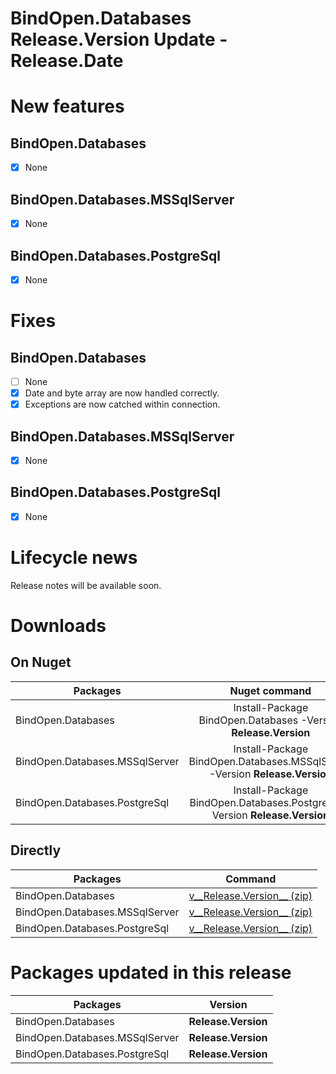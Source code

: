 BindOpen.Databases __Release.Version__ Update - __Release.Date__
====

# New features

## BindOpen.Databases

- [X] None

## BindOpen.Databases.MSSqlServer

- [X] None

## BindOpen.Databases.PostgreSql

- [X] None


# Fixes

## BindOpen.Databases

- [ ] None
- [X] Date and byte array are now handled correctly.
- [X] Exceptions are now catched within connection.

## BindOpen.Databases.MSSqlServer

- [X] None

## BindOpen.Databases.PostgreSql

- [X] None


# Lifecycle news

Release notes will be available soon.


# Downloads

## On Nuget

| Packages                       |                                  Nuget command                               |
|--------------------------------|:----------------------------------------------------------------------------:|
| BindOpen.Databases             | Install-Package BindOpen.Databases -Version __Release.Version__              |
| BindOpen.Databases.MSSqlServer | Install-Package BindOpen.Databases.MSSqlServer -Version __Release.Version__  |
| BindOpen.Databases.PostgreSql  | Install-Package BindOpen.Databases.PostgreSql -Version __Release.Version__   |

## Directly

| Packages                       |                                                                             Command                                                                                |
|--------------------------------|:------------------------------------------------------------------------------------------------------------------------------------------------------------------:|
| BindOpen.Databases             | [v__Release.Version__ (zip)](https://storage.bindopen.org/pgrkhpym/releases/bindopen.databases/BindOpen.Databases-__Release.Version__.zip)                         |
| BindOpen.Databases.MSSqlServer | [v__Release.Version__ (zip)](https://storage.bindopen.org/pgrkhpym/releases/bindopen.databases.mssqlserver/BindOpen.Databases.MSSqlServer-__Release.Version__.zip) |
| BindOpen.Databases.PostgreSql  | [v__Release.Version__ (zip)](https://storage.bindopen.org/pgrkhpym/releases/bindOpen.databases.postgresql/BindOpen.Databases.PostgreSql-__Release.Version__.zip)   |


# Packages updated in this release

| Packages                       |         Version       |
|--------------------------------|:---------------------:|
| BindOpen.Databases             | __Release.Version__   |
| BindOpen.Databases.MSSqlServer | __Release.Version__   |
| BindOpen.Databases.PostgreSql  | __Release.Version__   |
